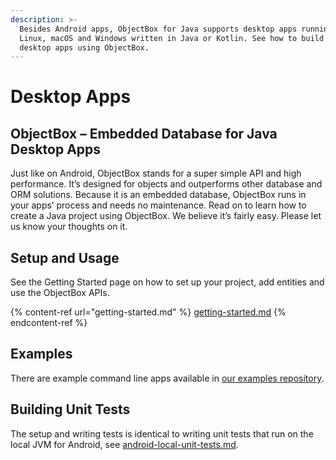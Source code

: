 ```yaml
---
description: >-
  Besides Android apps, ObjectBox for Java supports desktop apps running on
  Linux, macOS and Windows written in Java or Kotlin. See how to build and test
  desktop apps using ObjectBox.
---
```


# Desktop Apps

## ObjectBox – Embedded Database for Java Desktop Apps

Just like on Android, ObjectBox stands for a super simple API and high performance. It’s designed for objects and outperforms other database and ORM solutions. Because it is an embedded database, ObjectBox runs in your apps’ process and needs no maintenance. Read on to learn how to create a Java project using ObjectBox. We believe it’s fairly easy. Please let us know your thoughts on it.

## Setup and Usage

See the Getting Started page on how to set up your project, add entities and use the ObjectBox APIs.

{% content-ref url="getting-started.md" %}
[getting-started.md](getting-started.md)
{% endcontent-ref %}

## Examples

There are example command line apps available in [our examples repository](https://github.com/objectbox/objectbox-examples).

## Building Unit Tests

The setup and writing tests is identical to writing unit tests that run on the local JVM for Android, see [android-local-unit-tests.md](android/android-local-unit-tests.md "mention").
